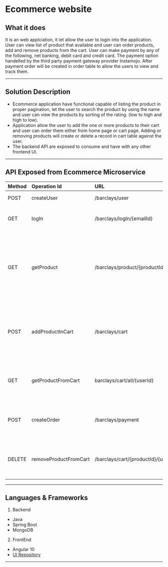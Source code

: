 <h1>Ecommerce website</h1>
<h2>What it does</h2>


<p>It is an web applciation, it let allow the user to login into the application. User can view list of product that available and user can order products, add and remove products from the cart. User can make payment by any of the following, net banking, debit card and credit card. The payment option handelled by the third party payment gateway provider Instamojo. After payment order will be created in order table to allow the users to view and track them. </p>

----
<h2>Solution Description</h2>


  - Ecommerce application have functional capable of listing the product in proper pagination, let the user to search the product by using the name and user can view the products by sorting of the rating. (low to high and high to low).
  - Application allow the user to add the one or more products to their cart and user can order them either from home page or cart page. Adding or removing products will create or delete a record in cart table against the user.
  - The backend API are exposed to consume and have with any other frontend UI.
  
----
<h2>API Exposed from Ecommerce Microservice</h2>

| Method | Operation Id | URL | Description |  
|:-----------|:-----------|:-----------|:-----------|
| POST | createUser | /barclays/user | Create a user |  
| GET | logIn | /barclays/logIn/{emailId} | Validate user emailId for log in |
| GET | getProduct | /barclays/product/{productId} | Fetch the products from product table.</br>API Will return all the products by passing All in param |  
| POST | addProductInCart | /barclays/cart | Add the product to cart, userId and productId should pass in request body |
| GET | getProductFromCart | barclays/cart/all/{userId} | Fetch products from the cart for particular userId |  
| POST | createOrder | /barclays/payment | API helps to make payment and create a record in order table |
| DELETE | removeProductFromCart | /barclays/cart/{productId}/{userId} | Delete a product from cart based on userId and productId |  

----
<h2>Languages & Frameworks</h2> 

1. Backend
- Java
- Spring Boot
- MongoDB
2. FrontEnd
- Angular 10
- [UI Repository](https://github.com/subishsubash/ecommerce-ui)

----

 

